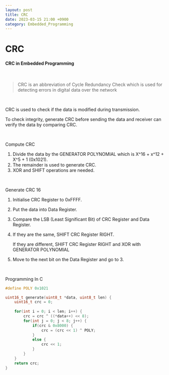 ```yaml
---
layout: post
title: CRC
date: 2023-03-15 21:00 +0900
category: Embedded_Programming
---
```



# CRC

#### CRC in Embedded Programming

<br/>


> CRC is an abbreviation of Cycle Redundancy Check which is used for detecting errors in digital data over the network
>

<br/>

CRC is used to check if the data is modified during transmission. 

To check integrity, generate CRC before sending the data and receiver can verify the data by comparing CRC.

<br/>

Compute CRC

1. Divide the data by the GENERATOR POLYNOMIAL which is X^16 + x^12 + X^5 + 1 (0x1021).
2. The remainder is used to generate CRC.
3. XOR and SHIFT operations are needed.

<br/>

Generate CRC 16

1. Initialise CRC Register to 0xFFFF.

2. Put the data into Data Register.

3. Compare the LSB (Least Significant Bit) of CRC Register and Data Register.

4. If they are the same, SHIFT CRC Register RIGHT.

   If they are different, SHIFT CRC Register RIGHT and XOR with GENERATOR POLYNOMIAL

5. Move to the next bit on the Data Register and go to 3.

<br/>

Programming In C

```c
#define POLY 0x1021

uint16_t generate(uint8_t *data, uint8_t len) {
    uint16_t crc = 0;
    
    for(int i = 0; i < len; i++) {
        crc = crc ^ ((*data++) << 8);
        for(int j = 0; j < 8; j++) {
            if(crc & 0x8000) {
                crc = (crc << 1) ^ POLY;
            }
            else {
                crc << 1;
            }
        }
    }
    return crc;
}
```








